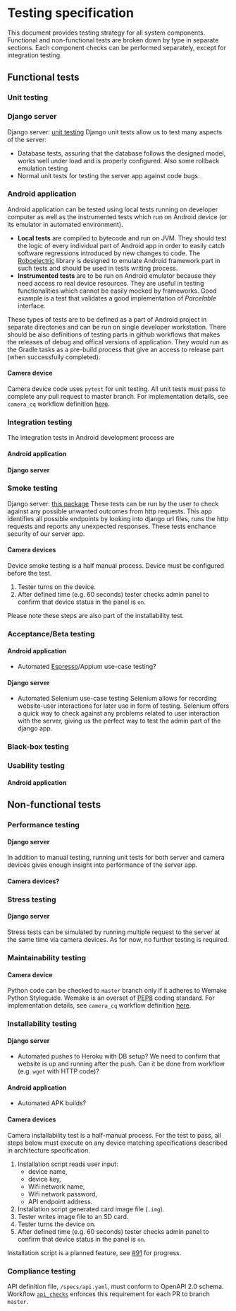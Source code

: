 # Testing specification

This document provides testing strategy for all system components. Functional and non-functional tests are broken down by type in separate sections. Each component checks can be performed separately, except for integration testing.

## Functional tests

### Unit testing

### Django server
Django server: [unit testing](https://docs.djangoproject.com/en/3.0/topics/testing/overview/)
Django unit tests allow us to test many aspects of the server:
* Database tests, assuring that the database follows the designed model, works well under load and is properly configured. Also some rollback emulation testing
* Normal unit tests for testing the server app against code bugs.

### Android application
Android application can be tested using local tests running on developer computer as well as the instrumented tests which run on Android device (or its emulator in automated environment).
* **Local tests** are compiled to bytecode and run on JVM. They should test the logic of every individual part of Android app in order to easily catch software regressions introduced by new changes to code.
 The [Roboelectric](http://robolectric.org/) library is designed to emulate Android framework part in such tests and should be used in tests writing process.
*  **Instrumented tests** are to be run on Android emulator  because they need access ro real device resources. They are useful in testing functionalities which cannot be easily mocked by frameworks. Good example is a test that validates a good implementation of *Parcelable* interface.

These types of tests are to be defined as a part of Android project in separate directories and can be run on single developer workstation. There should be also definitions of testing parts in github workflows that makes the releases of debug and offical versions of application.
They would run as the Gradle tasks as a pre-build process that give an access to release part (when successfully completed).

#### Camera device

Camera device code uses `pytest` for unit testing. All unit tests must pass to complete any pull request to master branch. For implementation details, see `camera_cq` workflow definition [here](https://github.com/pooh-labs/eaterslab/blob/master/.github/workflows/camera_cq.yaml).

### Integration testing
The  integration tests in Android development process are 

#### Android application

#### Django server

### Smoke testing

Django server: [this package](https://pypi.org/project/django-smoke-tests/)
These tests can be run by the user to check against any possible unwanted outcomes from http requests. 
This app identifies all possible endpoints by looking into django url files, runs the http requests and reports any unexpected responses. These tests enchance security of our server app.

#### Camera devices

Device smoke testing is a half manual process. Device must be configured before the test.

1. Tester turns on the device.
2. After defined time (e.g. 60 seconds) tester checks admin panel to confirm that device status in the panel is `on`.

Please note these steps are also part of the installability test.

### Acceptance/Beta testing

#### Android application

* Automated [Espresso](https://developer.android.com/training/testing/ui-testing/espresso-testing)/Appium use-case testing?

#### Django server

* Automated Selenium use-case testing
Selenium allows for recording website-user interactions for later use in form of testing.
Selenium offers a quick way to check against any problems related to user interaction with the server, giving us the perfect way to test the admin part of the django app.

### Black-box testing


### Usability testing

#### Android application


## Non-functional tests

### Performance testing

#### Django server

In addition to manual testing, running unit tests for both server and camera devices gives enough insight into performance of the server app.

#### Camera devices?

### Stress testing

#### Django server

Stress tests can be simulated by running multiple request to the server at the same time via camera devices. As for now, no further testing is required.

### Maintainability testing

#### Camera device

Python code can be checked to `master` branch only if it adheres to Wemake Python Styleguide. Wemake is an overset of [PEP8](https://www.python.org/dev/peps/pep-0008/) coding standard. For implementation details, see `camera_cq` workflow definition [here](https://github.com/pooh-labs/eaterslab/blob/master/.github/workflows/camera_cq.yaml).

### Installability testing

#### Django server

* Automated pushes to Heroku with DB setup? We need to confirm that website is up and running after the push. Can it be done from workflow (e.g. `wget` with HTTP code)? 

#### Android application

* Automated APK builds?

#### Camera devices

Camera installability test is a half-manual process. For the test to pass, all steps below must execute on any device matching specifications described in architecture specification.

1. Installation script reads user input:
    * device name,
    * device key,
    * Wifi network name,
    * Wifi network password,
    * API endpoint address.
2. Installation script generated card image file (`.img`).
3. Tester writes image file to an SD card.
4. Tester turns the device on.
5. After defined time (e.g. 60 seconds) tester checks admin panel to confirm that device status in the panel is `on`.

Installation script is a planned feature, see [#91](https://github.com/pooh-labs/eaterslab/issues/91) for progress.

### Compliance testing

API definition file, `/specs/api.yaml`, must conform to OpenAPI 2.0 schema. Workflow [`api_checks`](https://github.com/pooh-labs/eaterslab/blob/master/.github/workflows/api_checks.yaml) enforces this requirement for each PR to branch `master`.
